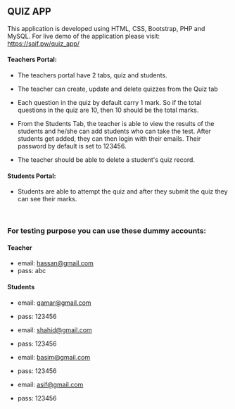 <h2>QUIZ APP</h2>

This application is developed using HTML, CSS, Bootstrap, PHP and MySQL. For live demo of the application please visit: https://saif.pw/quiz_app/


<h4>Teachers Portal:</h4>

  -   The teachers portal have 2 tabs, quiz and students.
  
  -   The teacher can create, update and delete quizzes from the Quiz tab
  
  -   Each question in the quiz by default carry 1 mark. So if the total questions in the quiz are 10, then 10 should be the total marks.
  
  -   From the Students Tab, the teacher is able to view the results of the students and he/she can add students who can take the test. After students get added, they can then login with their emails. Their password by default is set to 123456.
  
  -   The teacher should be able to delete a student's quiz record.

<h4>Students Portal:</h4>

  -   Students are able to attempt the quiz and after they submit the quiz they can see their marks.

<br>
<h3>For testing purpose you can use these dummy accounts:</h3>

<h4>Teacher</h4>

  - email:    hassan@gmail.com
  - pass:     abc

<h4>Students</h4>

  - email:      qamar@gmail.com
  - pass:       123456
  
  - email:      shahid@gmail.com
  - pass:       123456
  
  - email:      basim@gmail.com
  - pass:       123456
  
  - email:      asif@gmail.com
  - pass:       123456

